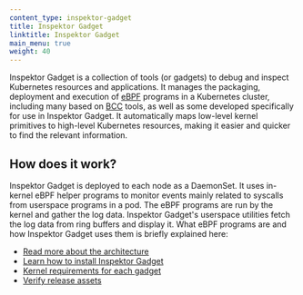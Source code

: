 ```yaml
---
content_type: inspektor-gadget
title: Inspektor Gadget
linktitle: Inspektor Gadget
main_menu: true
weight: 40
---
```


Inspektor Gadget is a collection of tools (or gadgets) to debug and inspect
Kubernetes resources and applications. It manages the packaging, deployment and
execution of [eBPF](https://ebpf.io/) programs in a Kubernetes cluster,
including many based on [BCC](https://github.com/iovisor/bcc) tools, as well as
some developed specifically for use in Inspektor Gadget. It automatically maps
low-level kernel primitives to high-level Kubernetes resources, making it easier
and quicker to find the relevant information.

## How does it work?

Inspektor Gadget is deployed to each node as a DaemonSet.
It uses in-kernel eBPF helper programs to monitor events mainly related to
syscalls from userspace programs in a pod. The eBPF programs are run by
the kernel and gather the log data. Inspektor Gadget's userspace
utilities fetch the log data from ring buffers and display it. What eBPF
programs are and how Inspektor Gadget uses them is briefly explained here:

* [Read more about the architecture](core-concepts/architecture.md)
* [Learn how to install Inspektor Gadget](getting-started/_index.md)
* [Kernel requirements for each gadget](getting-started/requirements.md)
* [Verify release assets](getting-started/verify.md)
